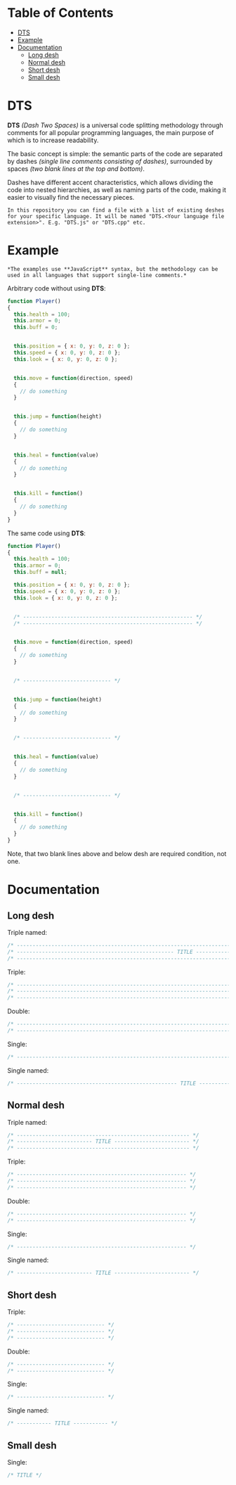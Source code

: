 
<!-- ------------------------ TABLE OF CONTENTS ------------------------ -->


# Table of Contents

- [DTS](#dts)
- [Example](#example)
- [Documentation](#documentation)
  - [Long desh](#long-desh)
  - [Normal desh](#normal-desh)
  - [Short desh](#short-desh)
  - [Small desh](#small-desh)


<!-- ------------------------ DTS ------------------------ -->


# DTS


**DTS** *(Dash Two Spaces)* is a universal code splitting methodology through comments for all popular programming languages, the main purpose of which is to increase readability.

The basic concept is simple: the semantic parts of the code are separated by dashes *(single line comments consisting of dashes)*, surrounded by spaces *(two blank lines at the top and bottom)*.

Dashes have different accent characteristics, which allows dividing the code into nested hierarchies, as well as naming parts of the code, making it easier to visually find the necessary pieces.

`In this repository you can find a file with a list of existing deshes for your specific language. It will be named "DTS.<Your language file extension>". E.g. "DTS.js" or "DTS.cpp" etc.`


<!-- ------------------------ EXAMPLE ------------------------ -->


# Example


`*The examples use **JavaScript** syntax, but the methodology can be used in all languages that support single-line comments.*`

Arbitrary code without using **DTS**:


```javascript
function Player()
{
  this.health = 100;
  this.armor = 0;
  this.buff = 0;


  this.position = { x: 0, y: 0, z: 0 };
  this.speed = { x: 0, y: 0, z: 0 };
  this.look = { x: 0, y: 0, z: 0 };


  this.move = function(direction, speed)
  {
    // do something
  }


  this.jump = function(height)
  {
    // do something
  }


  this.heal = function(value)
  {
    // do something
  }


  this.kill = function()
  {
    // do something
  }
}
```


The same code using **DTS**:


```javascript
function Player()
{
  this.health = 100;
  this.armor = 0;
  this.buff = null;

  this.position = { x: 0, y: 0, z: 0 };
  this.speed = { x: 0, y: 0, z: 0 };
  this.look = { x: 0, y: 0, z: 0 };


  /* ------------------------------------------------------ */
  /* ------------------------------------------------------ */


  this.move = function(direction, speed)
  {
    // do something
  }


  /* ---------------------------- */


  this.jump = function(height)
  {
    // do something
  }


  /* ---------------------------- */


  this.heal = function(value)
  {
    // do something
  }


  /* ---------------------------- */


  this.kill = function()
  {
    // do something
  }
}
```


Note, that two blank lines above and below desh are required condition, not one.


<!-- ------------------------ DOCUMENTATION ------------------------ -->


# Documentation


## Long desh


Triple named:

```javascript
/* ----------------------------------------------------------------------------------------------------------- */
/* -------------------------------------------------- TITLE -------------------------------------------------- */
/* ----------------------------------------------------------------------------------------------------------- */
```

Triple:

```javascript
/* ------------------------------------------------------------------------------------------------------------ */
/* ------------------------------------------------------------------------------------------------------------ */
/* ------------------------------------------------------------------------------------------------------------ */
```

Double:

```javascript
/* ------------------------------------------------------------------------------------------------------------ */
/* ------------------------------------------------------------------------------------------------------------ */
```

Single:

```javascript
/* ------------------------------------------------------------------------------------------------------------ */
```

Single named:

```javascript
/* --------------------------------------------------- TITLE --------------------------------------------------- */
```


## Normal desh


Triple named:

```javascript
/* ------------------------------------------------------- */
/* ------------------------ TITLE ------------------------ */
/* ------------------------------------------------------- */
```

Triple:

```javascript
/* ------------------------------------------------------ */
/* ------------------------------------------------------ */
/* ------------------------------------------------------ */
```

Double:

```javascript
/* ------------------------------------------------------ */
/* ------------------------------------------------------ */
```

Single:

```javascript
/* ------------------------------------------------------ */
```

Single named:

```javascript
/* ------------------------ TITLE ------------------------ */
```


## Short desh


Triple:

```javascript
/* ---------------------------- */
/* ---------------------------- */
/* ---------------------------- */
```

Double:

```javascript
/* ---------------------------- */
/* ---------------------------- */
```

Single:

```javascript
/* ---------------------------- */
```

Single named:

```javascript
/* ----------- TITLE ----------- */
```


## Small desh


Single:

```javascript
/* TITLE */
```
